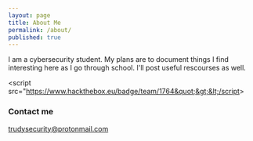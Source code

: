 ```yaml
---
layout: page
title: About Me
permalink: /about/
published: true
---
```


I am a cybersecurity student.
My plans are to document things I find interesting here as I go through school. 
I'll post useful rescourses as well. 

<script src="https://www.hackthebox.eu/badge/102094"></script>

&lt;script src=&quot;https://www.hackthebox.eu/badge/team/1764&quot;&gt;&lt;/script&gt;

### Contact me

[trudysecurity@protonmail.com](mailto:trudysecurity@protonmail.com)
